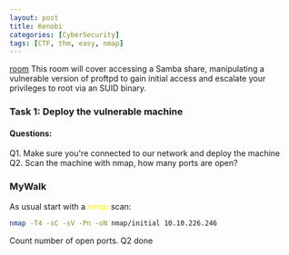 ```yaml
---
layout: post
title: Kenobi
categories: [CyberSecurity]
tags: [CTF, thm, easy, nmap]
---
```

<style>
b { color: Blue }
r { color: Red }
o { color: Orange }
g { color: Green }
y { color: Yellow }
</style>

[room](https://tryhackme.com/room/kenobi)
This room will cover accessing a Samba share, manipulating a vulnerable version of proftpd to gain initial access and escalate your privileges to root via an SUID binary.
### Task 1: Deploy the vulnerable machine
#### Questions:
Q1. Make sure you're connected to our network and deploy the machine  
Q2. Scan the machine with nmap, how many ports are open?
### MyWalk
As usual start with a <y>nmap</y> scan:
```bash
nmap -T4 -sC -sV -Pn -oN nmap/initial 10.10.226.246
```
Count number of open ports. Q2 done
